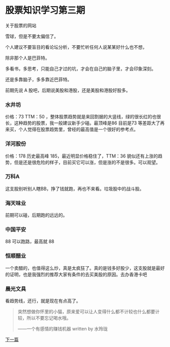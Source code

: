 # 股票知识学习第三期

关于股票的网站

雪球，但是不要太偏信了。

个人建议不要盲目的看论坛分析，不要忙听任何人说某某好什么也不想，

除非那个人是巴菲特。

多看书，多思考，只能自己才过的坑，才会在自己的脑子里，才会印象深刻。

还是多靠脑子，多多靠近巴菲特。

前期先说 A 股吧，后期说美股和港股，还是美股和港股好股多。

### 水井坊

价格：73   TTM：50 ，整体股票趋势就是来回割据的大竖线，绿的很长红的也很长，这种趋势的股票，我一般建议新手少碰。最顶峰是86 目前是73 等差距大了再来买，个人觉得在股票趋势里，曾经的最高值是一个很好的参考点。

### 洋河股份

价格：178  历史最高峰 185，最近明显价格稳住了，TTM：36 貌似还有上涨的趋势，但是还是很危险的样子，目前买它可以涨，但是涨的不是很多。可以观望。

### 万科A

这支股别听别人瞎BB，挣了钱就跑，再也不来看。垃圾股中的战斗股。

### 海天味业

前期可以碰，后期跑的远远的。

### 中国平安

88 可以跑路，最高就 88 

### 恒顺醋业

一个卖醋的，也值得这么炒，真是太疯狂了。真的是钱多好股少，这支股就是最好的证明，也是我强烈的推荐大家有条件的去买美股的原因。去办香港卡吧

### 晨光文具

看趋势线，还行，就是现在有点高了。

> 突然想做你怀里的小猫，原来爱可以让人变得什么都不计较也什么都要计较，所以不要忘记喝水哦。
> 
>  ——一个有感情的赚钱机器 written by 水玲珑

[下一篇](./2020_11_20.md)